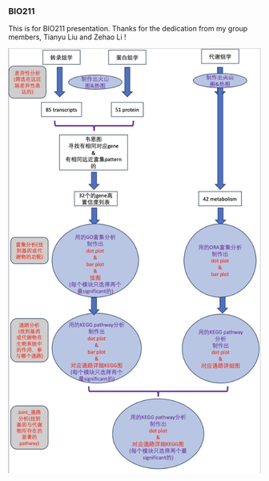 ### BIO211
This is for BIO211 presentation. Thanks for the dedication from my group members, Tianyu Liu and Zehao Li ! 

![image](https://github.com/Jiaming21/BIO211/blob/main/Project流程图.png) 
